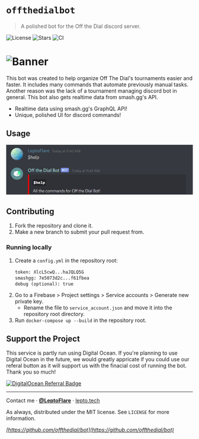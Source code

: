 # `offthedialbot`
> A polished bot for the Off the Dial discord server.

![License][license-shield]
![Stars][stars-shield]
![CI][ci-shield]
# ![Banner](https://assets.otd.ink/bot/banner.png)

This bot was created to help organize Off The Dial's tournaments easier and faster. It includes many commands that automate previously manual tasks. Another reason was the lack of a tournament managing discord bot in general. This bot also gets realtime data from smash.gg's API.
- Realtime data using smash.gg's GraphQL API!
- Unique, polished UI for discord commands!

## Usage
![Usage](usage.png)

## Contributing
1. Fork the repository and clone it.
2. Make a new branch to submit your pull request from.

### Running locally
1. Create a `config.yml` in the repository root:
   ```
   token: XlcL5cwQ...haJQLQ5G
   smashgg: 7e5073d2c...f61fbea
   debug (optional): true
   ```
3. Go to a Firebase > Project settings > Service accounts > Generate new private key.
   - Rename the file to `service_account.json` and move it into the repository root directory.
5. Run `docker-compose up --build` in the repository root.

## Support the Project
This service is partly run using Digital Ocean. If you're planning to use Digital Ocean in the future, we would greatly appricate if you could use our referal button as it will support us with the finacial cost of running the bot. Thank you so much!

[![DigitalOcean Referral Badge](https://web-platforms.sfo2.digitaloceanspaces.com/WWW/Badge%203.svg)](https://www.digitalocean.com/?refcode=39ab0c6c6e47&utm_campaign=Referral_Invite&utm_medium=Referral_Program&utm_source=badge)

---

Contact me · [**@LeptoFlare**](https://github.com/LeptoFlare) · [lepto.tech](https://lepto.tech)

As always, distributed under the MIT license. See `LICENSE` for more information.

_[https://github.com/offthedial/bot](https://github.com/offthedial/bot)_

<!-- markdown links & imgs -->
[stars-shield]: https://img.shields.io/github/stars/offthedial/bot.svg?style=social
[license-shield]: https://img.shields.io/github/license/offthedial/bot.svg?style=flat
[ci-shield]: https://github.com/offthedial/bot/workflows/Continuous%20Integration/badge.svg
